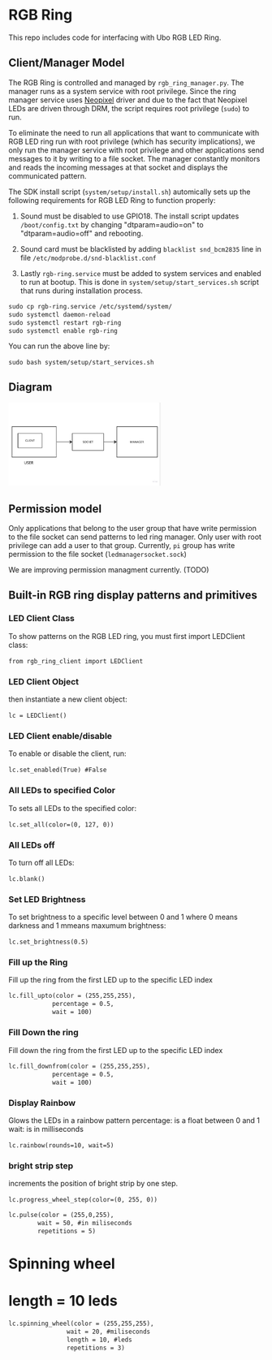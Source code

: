 # RGB Ring
This repo includes code for interfacing with Ubo RGB LED Ring.

## Client/Manager Model
The RGB Ring is controlled and managed by `rgb_ring_manager.py`. The manager 
runs as a system service with root privilege. Since the ring manager service uses 
[Neopixel](https://learn.adafruit.com/neopixels-on-raspberry-pi/python-usage) 
driver and due to the fact that Neopixel LEDs are driven through DRM, the script 
requires root privilege (`sudo`) to run.

To eliminate the need to run all applications that want to communicate with
RGB LED ring run with root privilege (which has security implications), we only run 
the manager service with root privilege and other applications send messages to it 
by writing to a file socket. The manager constantly monitors and reads the incoming 
messages at that socket and displays the communicated pattern.

The SDK install script (`system/setup/install.sh`) automically sets up 
the following requirements for RGB LED Ring to function properly:

1. Sound must be disabled to use GPIO18. The install script updates `/boot/config.txt` 
by changing "dtparam=audio=on" to "dtparam=audio=off" and rebooting.

2. Sound card must be blacklisted by adding `blacklist snd_bcm2835` line 
in file `/etc/modprobe.d/snd-blacklist.conf`

3. Lastly `rgb-ring.service` must be added to system services and enabled 
to run at bootup. This is done in `system/setup/start_services.sh` script that runs 
during installation process.

```
sudo cp rgb-ring.service /etc/systemd/system/
sudo systemctl daemon-reload
sudo systemctl restart rgb-ring
sudo systemctl enable rgb-ring
```
You can run the above line by: 

`sudo bash system/setup/start_services.sh`

## Diagram 

<img
  src="ubo_rgb_ring.jpg"
  alt="RGB Ring Client/Manager Communication"
  title="Client to Server/Manager Communication"
  style="display: inline-block; margin: 0 auto; max-width: 300px">

## Permission model

Only applications that belong to the user group that have write permission to the 
file socket can send patterns to led ring manager. Only user with root privilege
can add a user to that group. Currently, `pi` group has write permission to the file socket
(`ledmanagersocket.sock`)

We are improving permission managment currently. (TODO)


## Built-in RGB ring display patterns and primitives

### LED Client Class 

To show patterns on the RGB LED ring, you must first import LEDClient class:

`from rgb_ring_client import LEDClient`

### LED Client Object

then instantiate a new client object:

`lc = LEDClient()`

### LED Client enable/disable

To enable or disable the client, run:

`lc.set_enabled(True) #False`

### All LEDs to specified Color

To sets all LEDs to the specified color:

`lc.set_all(color=(0, 127, 0))`

### All LEDs off 

To turn off all LEDs:

`lc.blank()`

### Set LED Brightness

To set brightness to a specific level 
between 0 and 1 where 0 means darkness 
and 1 mmeans maxumum brightness:

`lc.set_brightness(0.5)`

### Fill up the Ring 

Fill up the ring from the first LED 
up to the specific LED index

```
lc.fill_upto(color = (255,255,255), 
            percentage = 0.5,
            wait = 100)
```

### Fill Down the ring

Fill down the ring from the first LED 
up to the specific LED index

```
lc.fill_downfrom(color = (255,255,255), 
            percentage = 0.5,
            wait = 100)
```

### Display Rainbow

Glows the LEDs in a rainbow pattern
percentage: is a float between 0 and 1
wait: is in milliseconds

`lc.rainbow(rounds=10, wait=5)`

### bright strip step
increments the position of bright strip by one step.

`lc.progress_wheel_step(color=(0, 255, 0))`

```
lc.pulse(color = (255,0,255), 
        wait = 50, #in miliseconds
        repetitions = 5)
```

# Spinning wheel 
# length = 10 leds
```
lc.spinning_wheel(color = (255,255,255), 
                wait = 20, #miliseconds
                length = 10, #leds
                repetitions = 3)
```    

